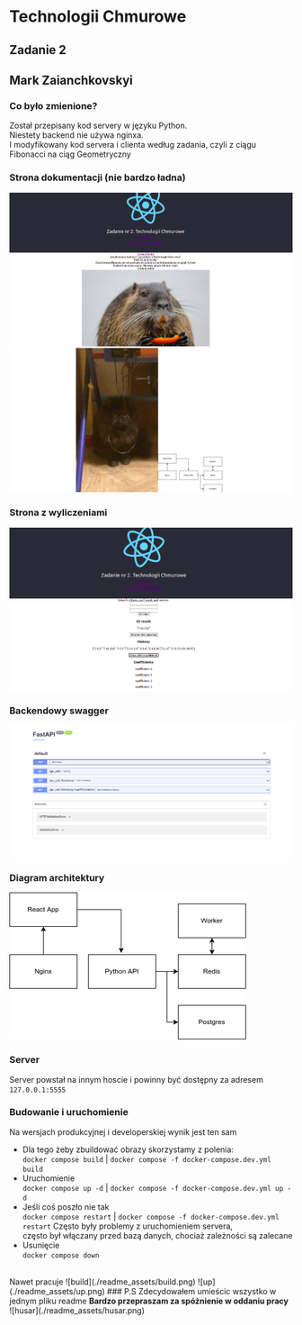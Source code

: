 # Technologii Chmurowe
## Zadanie 2
## Mark Zaianchkovskyi

### Co było zmienione?
Został przepisany kod servery w języku Python.  
Niestety backend nie używa nginxa.  
I modyfikowany kod servera i clienta według zadania, czyli z ciągu Fibonacci na ciąg Geometryczny  

### Strona dokumentacji (nie bardzo ładna)
![partOne](./readme_assets/Docs1.png)
![partTwo](./readme_assets/Docs2.png)

### Strona z wyliczeniami
![calculator](./readme_assets/calculator.png)

### Backendowy swagger
![swagger](./readme_assets/swagger.png)

### Diagram architektury
![architekrura](./readme_assets/arch.png)

### Server
Server powstał na innym hoscie i powinny być dostępny za adresem  
`127.0.0.1:5555`

### Budowanie i uruchomienie
Na wersjach produkcyjnej i developerskiej wynik jest ten sam  
- Dla tego żeby zbuildować obrazy skorzystamy z polenia:  
`docker compose build` | `docker compose -f docker-compose.dev.yml build` 
- Uruchomienie  
`docker compose up -d` | `docker compose -f docker-compose.dev.yml up -d` 
- Jeśli coś poszło nie tak  
`docker compose restart` | `docker compose -f docker-compose.dev.yml restart` 
Często były problemy z uruchomieniem servera,  
często był włączany przed bazą danych, chociaż zależności są zalecane
- Usunięcie  
`docker compose down`  
<br>
Nawet pracuje  
![build](./readme_assets/build.png)  
![up](./readme_assets/up.png)
### P.S
Zdecydowałem umieścic wszystko w jednym pliku readme  
<strong>Bardzo przepraszam za spóżnienie w oddaniu pracy</strong>  
![husar](./readme_assets/husar.png)